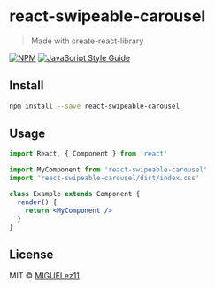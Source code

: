 # react-swipeable-carousel

> Made with create-react-library

[![NPM](https://img.shields.io/npm/v/react-swipeable-carousel.svg)](https://www.npmjs.com/package/react-swipeable-carousel) [![JavaScript Style Guide](https://img.shields.io/badge/code_style-standard-brightgreen.svg)](https://standardjs.com)

## Install

```bash
npm install --save react-swipeable-carousel
```

## Usage

```jsx
import React, { Component } from 'react'

import MyComponent from 'react-swipeable-carousel'
import 'react-swipeable-carousel/dist/index.css'

class Example extends Component {
  render() {
    return <MyComponent />
  }
}
```

## License

MIT © [MIGUELez11](https://github.com/MIGUELez11)
